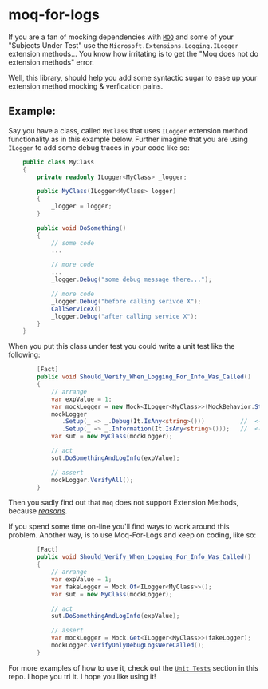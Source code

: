 # moq-for-logs

If you are a fan of mocking dependencies with [`MOQ`](https://github.com/moq/moq4#moq) and some of your "Subjects Under Test" use the `Microsoft.Extensions.Logging.ILogger` extension methods... You know how irritating is to get the "Moq does not do extension methods" error.

Well, this library, should help you add some syntactic sugar to ease up your extension method mocking & verfication pains.

## Example:

Say you have a class, called `MyClass` that uses `ILogger` extension method functionality as in this example below.
Further imagine that you are using `ILogger` to add some debug traces in your code like so:

```cs
    public class MyClass
    {
        private readonly ILogger<MyClass> _logger;

        public MyClass(ILogger<MyClass> logger)
        {
            _logger = logger;
        }

        public void DoSomething()
        {
            // some code
            ...

            // more code
            ...
            _logger.Debug("some debug message there...");

            // more code
            _logger.Debug("before calling serivce X");
            CallServiceX()
            _logger.Debug("after calling service X");
        }
    }
```

When you put this class under test you could write a unit test like the following:

```cs
        [Fact]
        public void Should_Verify_When_Logging_For_Info_Was_Called()
        {
            // arrange
            var expValue = 1;
            var mockLogger = new Mock<ILogger<MyClass>>(MockBehavior.Strict);
            mockLogger
               .Setup(_ => _.Debug(It.IsAny<string>()))          //  <--- Moq does not support Extension Methods!
               .Setup(_ => _.Information(It.IsAny<string>()));   //  <--- Moq does not support Extension Methods!
            var sut = new MyClass(mockLogger);

            // act
            sut.DoSomethingAndLogInfo(expValue);

            // assert
            mockLogger.VerifyAll();
        }
```

Then you sadly find out that `Moq` does not support Extension Methods, because [_reasons_](https://github.com/Moq/moq4/issues/189).

If you spend some time on-line you'll find ways to work around this problem. Another way, is to use Moq-For-Logs and keep on coding, like so:

```cs
        [Fact]
        public void Should_Verify_When_Logging_For_Info_Was_Called()
        {
            // arrange
            var expValue = 1;
            var fakeLogger = Mock.Of<ILogger<MyClass>>();
            var sut = new MyClass(mockLogger);

            // act
            sut.DoSomethingAndLogInfo(expValue);

            // assert
            var mockLogger = Mock.Get<ILogger<MyClass>>(fakeLogger);
            mockLogger.VerifyOnlyDebugLogsWereCalled();
        }
```

For more examples of how to use it, check out the [`Unit Tests`](./tests/MockLoggerForExtensionTests.cs) section in this repo.
I hope you tri it. I hope you like using it!
